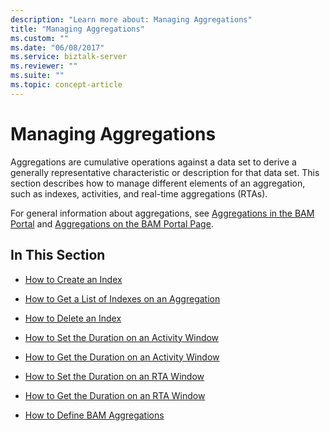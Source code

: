 ```yaml
---
description: "Learn more about: Managing Aggregations"
title: "Managing Aggregations"
ms.custom: ""
ms.date: "06/08/2017"
ms.service: biztalk-server
ms.reviewer: ""
ms.suite: ""
ms.topic: concept-article
---
```

# Managing Aggregations
Aggregations are cumulative operations against a data set to derive a generally representative characteristic or description for that data set. This section describes how to manage different elements of an aggregation, such as indexes, activities, and real-time aggregations (RTAs).  
  
 For general information about aggregations, see [Aggregations in the BAM Portal](../core/aggregations-in-the-bam-portal.md) and [Aggregations on the BAM Portal Page](../core/aggregations-on-the-bam-portal-page.md).  
  
## In This Section  
  
-   [How to Create an Index](../core/how-to-create-an-index.md)  
  
-   [How to Get a List of Indexes on an Aggregation](../core/how-to-get-a-list-of-indexes-on-an-aggregation.md)  
  
-   [How to Delete an Index](../core/how-to-delete-an-index.md)  
  
-   [How to Set the Duration on an Activity Window](../core/how-to-set-the-duration-on-an-activity-window.md)  
  
-   [How to Get the Duration on an Activity Window](../core/how-to-get-the-duration-on-an-activity-window.md)  
  
-   [How to Set the Duration on an RTA Window](../core/how-to-set-the-duration-on-an-rta-window.md)  
  
-   [How to Get the Duration on an RTA Window](../core/how-to-get-the-duration-on-an-rta-window.md)  
  
-   [How to Define BAM Aggregations](../core/how-to-define-bam-aggregations.md)
